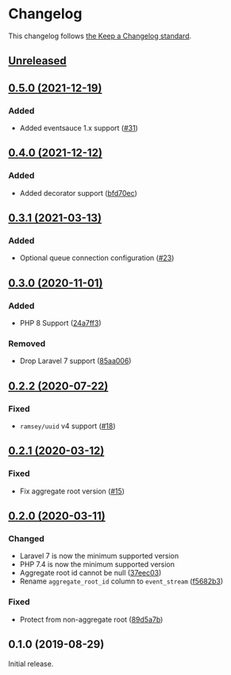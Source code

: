 # Changelog

This changelog follows [the Keep a Changelog standard](https://keepachangelog.com).

## [Unreleased](https://github.com/EventSaucePHP/LaravelEventSauce/compare/0.4.0...main)

## [0.5.0 (2021-12-19)](https://github.com/EventSaucePHP/LaravelEventSauce/compare/0.5.0...0.4.0)

### Added

- Added eventsauce 1.x support ([#31](https://github.com/EventSaucePHP/LaravelEventSauce/pull/31))

## [0.4.0 (2021-12-12)](https://github.com/EventSaucePHP/LaravelEventSauce/compare/0.3.1...0.4.0)

### Added

- Added decorator support ([bfd70ec](https://github.com/EventSaucePHP/LaravelEventSauce/commit/bfd70ecae99cfded6a0cd4398f4be2e779c92a05))

## [0.3.1 (2021-03-13)](https://github.com/EventSaucePHP/LaravelEventSauce/compare/0.3.0...0.3.1)

### Added
- Optional queue connection configuration ([#23](https://github.com/EventSaucePHP/LaravelEventSauce/pull/23))


## [0.3.0 (2020-11-01)](https://github.com/EventSaucePHP/LaravelEventSauce/compare/0.2.2...0.3.0)

### Added
- PHP 8 Support ([24a7ff3](https://github.com/EventSaucePHP/LaravelEventSauce/commit/24a7ff3fffbbc7c7afe637d0bb002a5960703b12))

### Removed
- Drop Laravel 7 support ([85aa006](https://github.com/EventSaucePHP/LaravelEventSauce/commit/85aa006267d36ebe9f93449b1ccade87eeaff1a5))


## [0.2.2 (2020-07-22)](https://github.com/EventSaucePHP/LaravelEventSauce/compare/0.2.1...0.2.2)

### Fixed
- `ramsey/uuid` v4 support ([#18](https://github.com/EventSaucePHP/LaravelEventSauce/pull/18))


## [0.2.1 (2020-03-12)](https://github.com/EventSaucePHP/LaravelEventSauce/compare/0.2.0...0.2.1)

### Fixed
- Fix aggregate root version ([#15](https://github.com/EventSaucePHP/LaravelEventSauce/pull/15))


## [0.2.0 (2020-03-11)](https://github.com/EventSaucePHP/LaravelEventSauce/compare/0.1.0...0.2.0)

### Changed
- Laravel 7 is now the minimum supported version
- PHP 7.4 is now the minimum supported version
- Aggregate root id cannot be null ([37eec03](https://github.com/EventSaucePHP/LaravelEventSauce/commit/37eec039172ce12a6875ca099d6ea0ff080a0c73))
- Rename `aggregate_root_id` column to `event_stream` ([f5682b3](https://github.com/EventSaucePHP/LaravelEventSauce/commit/f5682b39b23f4857512273b81561c381c91570d8))

### Fixed
- Protect from non-aggregate root ([89d5a7b](https://github.com/EventSaucePHP/LaravelEventSauce/commit/89d5a7b63ec46b04e7535f199bca645cc6b09352))


## 0.1.0 (2019-08-29)

Initial release.
